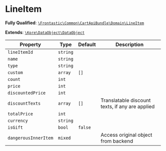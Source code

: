 #  LineItem

**Fully Qualified**: [`\Frontastic\Common\CartApiBundle\Domain\LineItem`](../../../../src/php/CartApiBundle/Domain/LineItem.php)

**Extends**: [`\Kore\DataObject\DataObject`](https://github.com/kore/DataObject)

Property|Type|Default|Description
--------|----|-------|-----------
`lineItemId`|`string`||
`name`|`string`||
`type`|`string`||
`custom`|`array`|`[]`|
`count`|`int`||
`price`|`int`||
`discountedPrice`|`int`||
`discountTexts`|`array`|`[]`|Translatable discount texts, if any are applied
`totalPrice`|`int`||
`currency`|`string`||
`isGift`|`bool`|`false`|
`dangerousInnerItem`|`mixed`||Access original object from backend

